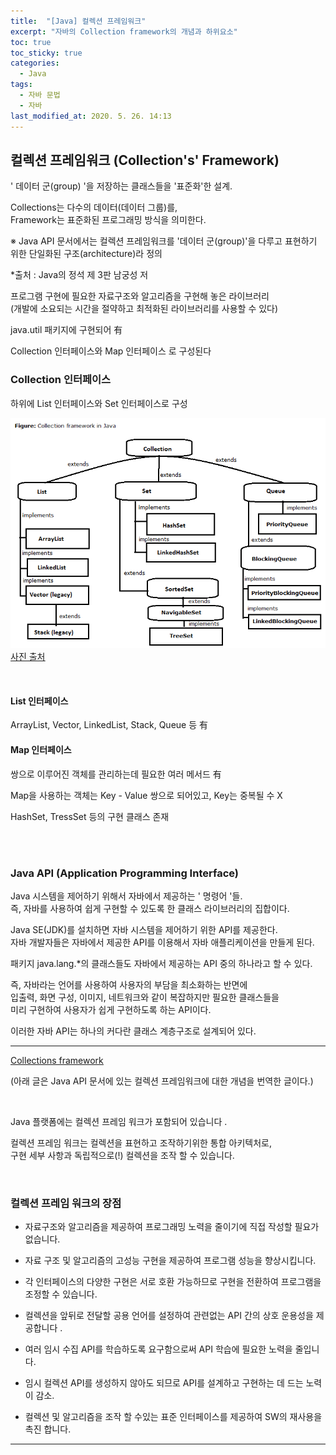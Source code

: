 ```yaml
---
title:  "[Java] 컬렉션 프레임워크"
excerpt: "자바의 Collection framework의 개념과 하위요소"
toc: true
toc_sticky: true
categories:
  - Java
tags:
  - 자바 문법
  - 자바
last_modified_at: 2020. 5. 26. 14:13
---
```


## 컬렉션 프레임워크 (Collection's'  Framework) 

' 데이터 군(group) '을 저장하는 클래스들을 '표준화'한 설계.

Collections는 다수의 데이터(데이터 그룹)를,  
Framework는 표준화된 프로그래밍 방식을 의미한다.

※ Java API 문서에서는 컬렉션 프레임워크를 '데이터 군(group)'을 다루고 표현하기 위한 단일화된 구조(architecture)라 정의

*출처 : Java의 정석 제 3판 남궁성 저


프로그램 구현에 필요한 자료구조와 알고리즘을 구현해 놓은 라이브러리  
(개발에 소요되는 시간을 절약하고 최적화된 라이브러리를 사용할 수 있다)

java.util 패키지에 구현되어 有

Collection 인터페이스와 Map 인터페이스 로 구성된다


### Collection 인터페이스

하위에 List 인터페이스와 Set 인터페이스로 구성

![](https://github.com/gyumeen/blog-images/blob/main/2021/01/Collection%20framework/1.png?raw=true)  
[<U>사진 출처</U>](https://www.benchresources.net/collection-interface-in-java/)

<br/>

#### List 인터페이스

 ArrayList, Vector, LinkedList, Stack, Queue 등 有

#### Map 인터페이스

쌍으로 이루어진 객체를 관리하는데 필요한 여러 메서드 有  

Map을 사용하는 객체는 Key - Value  쌍으로 되어있고, Key는 중복될 수 X

HashSet, TressSet 등의 구현 클래스 존재

<br/>
<br/>

### Java API (Application Programming Interface) 

Java 시스템을 제어하기 위해서 자바에서 제공하는 ' 명령어 '들.  
즉, 자바를 사용하여 쉽게 구현할 수 있도록 한 클래스 라이브러리의 집합이다. 

Java SE(JDK)를 설치하면 자바 시스템을 제어하기 위한 API를 제공한다.  
자바 개발자들은 자바에서 제공한 API를 이용해서 자바 애플리케이션을 만들게 된다.

패키지 java.lang.\*의 클래스들도 자바에서 제공하는 API 중의 하나라고 할 수 있다.

즉, 자바라는 언어를 사용하여 사용자의 부담을 최소화하는 반면에  
입출력, 화면 구성, 이미지, 네트워크와 같이 복잡하지만 필요한 클래스들을  
미리 구현하여 사용자가 쉽게 구현하도록 하는 API이다.

이러한 자바 API는 하나의 커다란 클래스 계층구조로 설계되어 있다.

-----------------

[<U>Collections framework</U>](https://docs.oracle.com/javase/7/docs/technotes/guides/collections/overview.html)

(아래 글은 Java API 문서에 있는 컬렉션 프레임워크에 대한 개념을 번역한 글이다.)

<br/>

Java 플랫폼에는 컬렉션 프레임 워크가 포함되어 있습니다 .

컬렉션 프레임 워크는 컬렉션을 표현하고 조작하기위한 통합 아키텍처로,  
구현 세부 사항과 독립적으로(!) 컬렉션을 조작 할 수 있습니다.

<br/>

### 컬렉션 프레임 워크의 장점

- 자료구조와 알고리즘을 제공하여 프로그래밍 노력을 줄이기에 직접 작성할 필요가 없습니다.

- 자료 구조 및 알고리즘의 고성능 구현을 제공하여 프로그램 성능을 향상시킵니다. 

- 각 인터페이스의 다양한 구현은 서로 호환 가능하므로 구현을 전환하여 프로그램을 조정할 수 있습니다.

- 컬렉션을 앞뒤로 전달할 공용 언어를 설정하여 관련없는 API 간의 상호 운용성을 제공합니다 .

- 여러 임시 수집 API를 학습하도록 요구함으로써 API 학습에 필요한 노력을 줄입니다.

- 임시 컬렉션 API를 생성하지 않아도 되므로 API를 설계하고 구현하는 데 드는 노력이 감소.

- 컬렉션 및 알고리즘을 조작 할 수있는 표준 인터페이스를 제공하여 SW의 재사용을 촉진 합니다.

---------------
